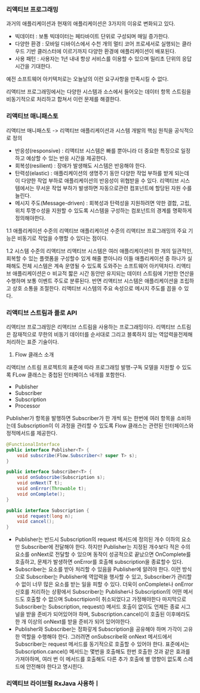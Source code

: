 ### 리액티브 프로그래밍
과거의 애플리케이션과 현재의 애플리케이션은 3가지의 이유로 변화되고 있다.
- 빅데이터 : 보통 빅데이터는 페타바이트 단위로 구성되며 매일 증가한다.
- 다양한 환경 : 모바일 디바이스에서 수천 개의 멀티 코어 프로세서로 실행되는 클라우드 기반 클러스터에 이르기까지 다양한 환경에 애플리케이션이 배포된다.
- 사용 패턴 : 사용자는 1년 내내 항상 서비스를 이용할 수 있으며 밀리초 단위의 응답 시간을 기대한다.

예전 소프트웨어 아키텍처로는 오늘날의 이런 요구사항을 만족시킬 수 없다.

리액티브 프로그래밍에서는 다양한 시스템과 소스에서 들어오는 데이터 항목 스트림을 비동기적으로 처리하고 합쳐서 이런 문제를 해결한다.

### 리액티브 매니패스토
리액티브 매니패스토 -> 리액티브 애플리케이션과 시스템 개발의 핵심 원칙을 공식적으로 정의
- 반응성(responsive) : 리액티브 시스템은 빠를 뿐아니라 더 중요한 특징으로 일정하고 예상할 수 있는 반응 시간을 제공한다.
- 회복성(resilient) : 장애가 발생해도 시스템은 반응해야 한다. 
- 탄력성(elastic) : 애플리케이션의 생명주기 동안 다양한 작업 부하를 받게 되는데 이 다양한 작업 부하로 애플리케이션의 반응성이 위협받을 수 있다. 리액티브 시스템에서는 무서운 작업 부하가 발생하면 자동으로관련 컴포넌트에 할당된 자원 수를 늘린다.
- 메시지 주도(Message-driven) : 회복성과 탄력성을 지원하려면 약한 결합, 고립, 위치 투명ㅇ성을 지원할 수 있도록 시스템을 구성하는 컴포넌트의 경계를 명확하게 정의해야한다.

1.1 애플리케이션 수준의 리액티브
애플리케이션 수준의 리액티브 프로그래밍의 주요 기능은 비동기로 작업을 수행할 수 있다는 점이다.

1.2 시스템 수준의 리액티브
리액티브 시스템은 여러 애플리케이션이 한 개의 일관적인, 회복할 수 있는 플랫폼을 구성할수 있게 해줄 뿐아니라 이들 애플리케이션 중 하나가 실패해도 전체 시스템은 계속 운영될 수 있도록 도와주는 소프트웨어 아키텍처다.
리액티브 애플리케이션은ㅇ 비교적 짧은 시간 동안만 유지되는 데이터 스트림에 기반한 연산을 수행하며 보통 이벤트 주도로 분류된다. 반면 리액티브 시스템은 애플리케이션을 조립하고 상호 소통을 조절한다. 리액티브 시스템의 주요 속성으로 메시지 주도를 꼽을 수 있다.

### 리액티브 스트림과 플로 API

리액티브 프로그래밍은 리액티브 스트림을 사용하는 프로그래밍이다. 리액티브 스트림은 잠재적으로 무한의 비동기 데이터를 순서대로 그리고 블록하지 않는 역압력을전제해 처리하는 표준 기술이다.

1. Flow 클래스 소개

리액티브 스트림 프로젝트의 표준에 따라 프로그래밍 발행-구독 모델을 지원할 수 있도록 FLow 클래스는 중첩된 인터페이스 네개를 포함한다.
- Publisher
- Subscriber
- Subscription
- Processor

Publisher가 항목을 발행하면 Subscriber가 한 개씩 또는 한번에 여러 항목을 소비하는데 Subscription이 이 과정을 관리할 수 있도록 Flow 클래스는 관련된 인터페이스와 정적메서드를 제공한다.

```java
@FunctionalInterface
public interface Publisher<T> {
    void subscribe(Flow.Subscriber<? super T> s);
}

public interface Subscriber<T> {
    void onSubscribe(Subscription s);
    void onNext(T t);
    void onError(Throwable t);
    void onComplete();
}

public interface Subscription {
    void request(long n);
    void cancel();
}
```

- Publisher는 반드시 Subscription의 request 메서드에 정의된 개수 이하의 요소만 Subscriber에 전달해야 한다. 
하지만 Publisher는 지정된 개수보다 적은 수의 요소를 onNext로 전달할 수 있으며 동작이 성공적으로 끝났으면 OnComplete를 호출하고,
문제가 발생하면 onError를 호출해 subscription을 종료할수 있다.
- Subscriber는 요소를 받아 처리할 수 있음을 Publisher에 알려야 한다. 이런 방식으로 Subscriber는 Publisher에 역압력을 행사할 수 있고, Subscriber가 관리할 수 없이 너무 많은 요소를 받는 일을 피할 수 있다.
더욱이 onComplete나 onError 신호를 처리하는 상황에서 Subscriber는 Publisher나 Subscription의 어떤 메서드도 호출할 수 없으며 Subscrtipion이 취소되었다고 가정해야한다
마지막으로 Subscriber는 Subscription, request() 메서드 호출이 없이도 언제든 종료 시그널을 받을 준비가 되어있어야 하며, Subscription.cancel()이 호출된 이후에라도 한 개 이상의 onNext를 받을 준비가 되어 있어야한다.
- Publisher와 Subscriber는 정화갛게 Subscription을 공유해야 하며 가각이 고유한 역할을 수행해야 한다. 그러려면 onSubscribe와 onNext 메서드에서 Subscriber는 request 메서드를 동기적으로 호출할 수 있어야 한다.
표준에서는 Subscription.cancel() 메서드는 몇번을 호출해도 한번 호출한 것과 같은 효과를 가져야하며, 여러 번 이 메서드를 호출해도 다른 추가 호출에 별 영향이 없도록 스레드에 안전해야 한다고 명시힌다.


### 리액티브 라이브럴 RxJava 사용하ㅣ
